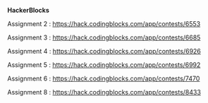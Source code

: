 **HackerBlocks** 
        
Assignment 2 : https://hack.codingblocks.com/app/contests/6553 <br>
    
Assignment 3 : https://hack.codingblocks.com/app/contests/6685 <br>
    
Assignment 4 : https://hack.codingblocks.com/app/contests/6926 <br>

Assignment 5 : https://hack.codingblocks.com/app/contests/6992 <br>

Assignment 6 : https://hack.codingblocks.com/app/contests/7470 <br>

Assignment 8 : https://hack.codingblocks.com/app/contests/8433
